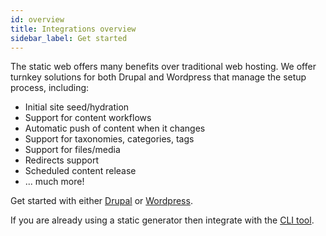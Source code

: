 ```yaml
---
id: overview
title: Integrations overview
sidebar_label: Get started
---
```


The static web offers many benefits over traditional web hosting. We offer turnkey solutions for both Drupal and Wordpress that manage the setup process, including:

* Initial site seed/hydration
* Support for content workflows
* Automatic push of content when it changes
* Support for taxonomies, categories, tags
* Support for files/media
* Redirects support
* Scheduled content release
* ... much more!

Get started with either [Drupal](/docs/integrations/drupal) or [Wordpress](/docs/integrations/wordpress).

If you are already using a static generator then integrate with the [CLI tool](/docs/cli/get-started).